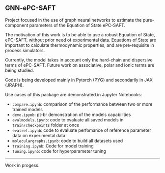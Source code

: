 ## GNN-ePC-SAFT

Project focused in the use of graph neural networks to estimate the pure-component parameters of the Equation of State ePC-SAFT.

The motivation of this work is to be able to use a robust Equation of State, ePC-SAFT, without prior need of experimental data. Equations of State are important to calculate thermodynamic properties, and are pre-requisite in process simulators.

Currently, the model takes in account only the hard-chain and dispersive terms of ePC-SAFT. Future work on associative, polar and ionic terms are being studied.

Code is being developed mainly in Pytorch (PYG) and secondarily in JAX (JRAPH).

Use cases of this package are demonstrated in Jupyter Notebooks:

- `compare.ipynb`: comparison of the performance between two or more trained models
- `demo.ipynb`: pt-br demonstration of the models capabilities
- `evalmodels.ipynb`: code to evaluate all saved models in `train/checkpoints` folder at once
- `evalref.ipynb`: code to evaluate perfomance of reference parameter data on experimental data
- `moleculargraphs.ipynb`: code to build all datasets used
- `training.ipynb`:  Code for model training
- `tuning.ipynb`: code for hyperparameter tuning

--------------
Work in progess.



